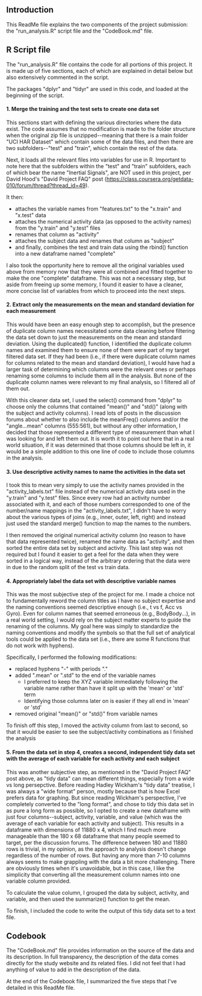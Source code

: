 ## **Introduction**

This ReadMe file explains the two components of the project submission: the "run_analysis.R"
script file and the "CodeBook.md" file.

## **R Script file**

The "run_analysis.R" file contains the code for all portions of this project. It is made
up of five sections, each of which are explained in detail below but also extensively
commented in the script.

The packages "dplyr" and "tidyr" are used in this code, and loaded at the beginning of the
script.

#### **1. Merge the training and the test sets to create one data set**

This sections start with defining the various directories where the data exist. The code
assumes that no modification is made to the folder structure when the original zip file is
unzipped--meaning that there is a main folder "UCI HAR Dataset" which contain some of the
data files, and then there are two subfolders--"test" and "train", which contain the rest
of the data.

Next, it loads all the relevant files into variables for use in R. Important to note here
that the subfolders within the "test" and "train" subfolders, each of which bear the name
"Inertial Signals", are NOT used in this project, per David Hood's "David Project FAQ" post
(https://class.coursera.org/getdata-010/forum/thread?thread_id=49).

It then:
* attaches the variable names from "features.txt" to the "x.train" and "x.test" data
* attaches the numerical activity data (as opposed to the activity names) from the "y.train"
and "y.test" files
* renames that column as "activity"
* attaches the subject data and renames that column as "subject"
* and finally, combines the test and train data using the rbind() function into a new
dataframe named "complete"

I also took the opportunity here to remove all the original variables used above from memory
now that they were all combined and fitted together to make the one "complete" dataframe.
This was not a necessary step, but aside from freeing up some memory, I found it easier to
have a cleaner, more concise list of variables from which to proceed into the next steps.

#### **2. Extract only the measurements on the mean and standard deviation for each measurement**

This would have been an easy enough step to accomplish, but the presence of duplicate
column names necessitated some data cleaning before filtering the data set down to just
the measurements on the mean and standard deviation. Using the duplicated() function, I
identified the duplicate column names and examined them to ensure none of them were part of
my target filtered data set. If they had been (i.e., if there were duplicate column names
for columns related to the mean and standard deviation), I would have had a larger task of
determining which columns were the relevant ones or perhaps renaming some columns to include
them all in the analysis. But none of the duplicate column names were relevant to my final
analysis, so I filtered all of them out.

With this cleaner data set, I used the select() command from "dplyr" to choose only the
columns that contained "mean()" and "std()" (along with the subject and activity columns).
I read lots of posts in the discussion forums about whether to also include the meanFreq()
columns and/or the "angle...mean" columns (555:561), but without any other information, I
decided that those represented a different type of measurement than what I was looking for
and left them out. It is worth it to point out here that in a real world situation, if
it was determined that those columns should be left in, it would be a simple addition to
this one line of code to include those columns in the analysis.

#### **3. Use descriptive activity names to name the activities in the data set**

I took this to mean very simply to use the activity names provided in the "activity_labels.txt"
file instead of the numerical activity data used in the "y.train" and "y.test" files. Since
every row had an activity number associated with it, and each of those numbers corresponded
to one of the number/name mappings in the "activity_labels.txt", I didn't have to worry about
the various types of joins (e.g., inner, outer, left, right) and instead just used the
standard merge() function to map the names to the numbers.

I then removed the original numerical activity column (no reason to have that data represented
twice), renamed the name data as "activity", and then sorted the entire data set by subject
and activity. This last step was not required but I found it easier to get a feel for the
data when they were sorted in a logical way, instead of the arbitrary ordering that the
data were in due to the random split of the test vs train data.

#### **4. Appropriately label the data set with descriptive variable names**

This was the most subjective step of the project for me. I made a choice not to fundamentally
reword the column titles as I have no subject expertise and the naming conventions seemed
descriptive enough (i.e., t vs f, Acc vs Gyro). Even for column names that seemed erroneous
(e.g., BodyBody...), in a real world setting, I would rely on the subject matter experts to
guide the renaming of the columns. My goal here was simply to standardize the naming conventions
and modify the symbols so that the full set of analytical tools could be applied to the data
set (i.e., there are some R functions that do not work with hyphens).

Specifically, I performed the following modifications:
* replaced hyphens "-" with periods "."
* added ".mean" or ".std" to the end of the variable names
  - I preferred to keep the XYZ variable immediately following the variable name rather 
    than have it split up with the 'mean' or 'std' term
  - Identifying those columns later on is easier if they all end in 'mean' or 'std'
* removed original "mean()" or "std()" from variable names

To finish off this step, I moved the activity column from last to second, so that it would
be easier to see the subject/activity combinations as I finished the analysis

#### **5. From the data set in step 4, creates a second, independent tidy data set with the average of each variable for each activity and each subject**

This was another subjective step, as mentioned in the "David Project FAQ" post above, as
"tidy data" can mean different things, especially from a wide vs long persepctive. Before
reading Hadley Wickham's "tidy data" treatise, I was always a "wide format" person, mostly
because that is how Excel prefers data for graphing. But since reading Wickham's perspective,
I've completely converted to the "long format", and chose to tidy this data set in as pure
a long form as possible, so I opted to create a new dataframe with just four columns--subject,
activity, variable, and value (which was the average of each variable for each activity and
subject). This results in a dataframe with dimensions of 11880 x 4, which I find much more 
manageable than the 180 x 68 dataframe that many people seemed to target, per the discussion
forums. The difference between 180 and 11880 rows is trivial, in my opinion, as the approach
to analysis doesn't change regardless of the number of rows. But having any more than 7-10
columns always seems to make grappling with the data a bit more challenging. There are
obviously times when it's unavoidable, but in this case, I like the simplicity that
converting all the measurement column names into one variable column provided.

To calculate the value column, I grouped the data by subject, activity, and variable, and
then used the summarize() function to get the mean.

To finish, I included the code to write the output of this tidy data set to a text file.

## **Codebook**

The "CodeBook.md" file provides information on the source of the data and its description.
In full transparency, the description of the data comes directly for the study website and
its related files. I did not feel that I had anything of value to add in the description of
the data.

At the end of the Codebook file, I summarized the five steps that I've detailed in this
ReadMe file.